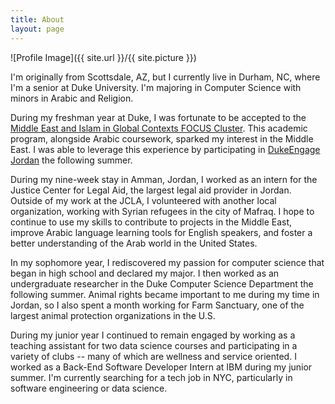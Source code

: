 ```yaml
---
title: About
layout: page
---
```

![Profile Image]({{ site.url }}/{{ site.picture }})

<p> I'm originally from Scottsdale, AZ, but I currently live in Durham, NC, where I'm a senior at Duke University. I'm majoring in Computer Science with minors in Arabic and Religion.

<p> During my freshman year at Duke, I was fortunate to be accepted to the <a href = "https://focus.duke.edu/clusters-courses/middle-east-islam-global-contexts"> Middle East and Islam in Global Contexts FOCUS Cluster</a>. This academic program, alongside Arabic coursework, sparked my interest in the Middle East. I was able to leverage this experience by participating in <a href = "https://dukeengage.duke.edu/program/jordan/"> DukeEngage Jordan</a> the following summer.

<p> During my nine-week stay in Amman, Jordan, I worked as an intern for the Justice Center for Legal Aid, the largest legal aid provider in Jordan. Outside of my work at the JCLA, I volunteered with another local organization, working with Syrian refugees in the city of Mafraq. I hope to continue to use my skills to contribute to projects in the Middle East, improve Arabic language learning tools for English speakers, and foster a better understanding of the Arab world in the United States.</p>

<p> In my sophomore year, I rediscovered my passion for computer science that began in high school and declared my major. I then worked as an undergraduate researcher in the Duke Computer Science Department the following summer. Animal rights became important to me during my time in Jordan, so I also spent a month working for Farm Sanctuary, one of the largest animal protection organizations in the U.S.

<p> During my junior year I continued to remain engaged by working as a teaching assistant for two data science courses and participating in a variety of clubs -- many of which are wellness and service oriented. I worked as a Back-End Software Developer Intern at IBM during my junior summer. I'm currently searching for a tech job in NYC, particularly in software engineering or data science.